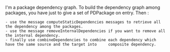 I'm a package dependency graph. To build the dependency graph among packages, you have just to give a set of PDPackage on entry. Then :	- use the message computeStaticDependencies messages to retrieve all the dependency among the packages.	- use the message removeInternalDependencies if you want to remove all the internal dependency.	- finally use combineDependencies to combine each dependency which have the same source and the target into 	composite dependency.		